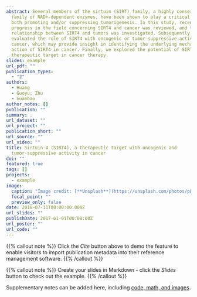 ```yaml
---
abstract: Several members of the sirtuin (SIRT) family, a highly conserved
  family of NAD+-dependent enzymes, have been shown to play a critical role in
  both promoting and/or suppressing tumorigenesis. In this study, recent
  progress in the field concerning SIRT4 and cancer was reviewed, and the
  relationship between SIRT4 and tumors was investigated. Subsequently, we
  evaluated the role of SIRT4 with oncogenic or tumor-suppressive activity in
  cancer, which may provide insight in identifying the underlying mechanism of
  action of SIRT4 in cancer. Finally, we explored the potential of SIRT4 as a
  therapeutic target in cancer therapy.
slides: example
url_pdf: ""
publication_types:
  - "2"
authors:
  - Huang
  - Guoyu; Zhu
  - Guanbao
author_notes: []
publication: ""
summary: .
url_dataset: ""
url_project: ""
publication_short: ""
url_source: ""
url_video: ""
title: Sirtuin-4 (SIRT4), a therapeutic target with oncogenic and
  tumor-suppressive activity in cancer
doi: ""
featured: true
tags: []
projects:
  - example
image:
  caption: "Image credit: [**Unsplash**](https://unsplash.com/photos/pLCdAaMFLTE)"
  focal_point: ""
  preview_only: false
date: 2018-07-11T00:00:00.000Z
url_slides: ""
publishDate: 2017-01-01T00:00:00Z
url_poster: ""
url_code: ""
---
```


{{% callout note %}}
Click the _Cite_ button above to demo the feature to enable visitors to import publication metadata into their reference management software.
{{% /callout %}}

{{% callout note %}}
Create your slides in Markdown - click the _Slides_ button to check out the example.
{{% /callout %}}

Supplementary notes can be added here, including [code, math, and images](https://wowchemy.com/docs/writing-markdown-latex/).
